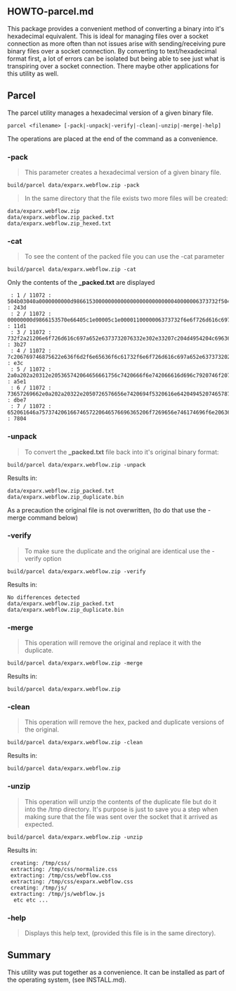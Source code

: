 ## HOWTO-parcel.md
This package provides a convenient method of converting a binary into it's hexadecimal equivalent. This is ideal for managing files over a socket connection as more often than not issues arise with sending/receiving pure binary files over a socket connection. By converting to text/hexadecimal format first, a lot of errors can be isolated but being able to see just what is transpiring over a socket connection. There maybe other applications for this utility as well. 

## Parcel
The parcel utility manages a hexadecimal version of a given binary file. 

	parcel <filename> [-pack|-unpack|-verify|-clean|-unzip|-merge|-help] 

The operations are placed at the end of the command as a convenience.

### -pack
> This parameter creates a hexadecimal version of a given binary file. 

	build/parcel data/exparx.webflow.zip -pack 

> In the same directory that the file exists two more files will be created:      

	data/exparx.webflow.zip
	data/exparx.webflow.zip_packed.txt
	data/exparx.webflow.zip_hexed.txt   

### -cat
> To see the content of the packed file you can use the -cat parameter

	build/parcel data/exparx.webflow.zip -cat
Only the contents of the **_packed.txt** are displayed


	 : 1 / 11072 : 504b03040a0000000000d9866153000000000000000000000000040000006373732f504b03040a00 : 243d
	 : 2 / 11072 : 00000000d9866153570e66405c1e00005c1e0000110000006373732f6e6f726d616c697a652e6373 : 11d1
	 : 3 / 11072 : 732f2a21206e6f726d616c697a652e6373732076332e302e33207c204d4954204c6963656e736520 : 3b27
	 : 4 / 11072 : 7c206769746875622e636f6d2f6e65636f6c61732f6e6f726d616c697a652e637373202a2f0a2f2a : e3c
	 : 5 / 11072 : 2a0a202a20312e205365742064656661756c7420666f6e742066616d696c7920746f2073616e732d : a5e1
	 : 6 / 11072 : 73657269662e0a202a20322e2050726576656e7420694f5320616e6420494520746578742073697a : dbe7
	 : 7 / 11072 : 652061646a75737420616674657220646576696365206f7269656e746174696f6e206368616e6765 : 7804

### -unpack
> To convert the **_packed.txt** file back into it's original binary format:

	build/parcel data/exparx.webflow.zip -unpack

Results in:

	data/exparx.webflow.zip_packed.txt
	data/exparx.webflow.zip_duplicate.bin

As a precaution the original file is not overwritten, (to do that use the -merge command below)

### -verify
> To make sure the duplicate and the original are identical use the -verify option

	build/parcel data/exparx.webflow.zip -verify

Results in:

	No differences detected
	data/exparx.webflow.zip_packed.txt
	data/exparx.webflow.zip_duplicate.bin

### -merge
> This operation will remove the original and replace it with the duplicate.

	build/parcel data/exparx.webflow.zip -merge

Results in:

	build/parcel data/exparx.webflow.zip

### -clean
> This operation will remove the hex, packed and duplicate versions of the original.

	build/parcel data/exparx.webflow.zip -clean

Results in:

	build/parcel data/exparx.webflow.zip

### -unzip
> This operation will unzip the contents of the duplicate file but do it into the /tmp directory. It's purpose is just to save you a step when making sure that the file was sent over the socket that it arrived as expected.

	build/parcel data/exparx.webflow.zip -unzip

Results in:

	 creating: /tmp/css/
	 extracting: /tmp/css/normalize.css  
	 extracting: /tmp/css/webflow.css    
	 extracting: /tmp/css/exparx.webflow.css  
	 creating: /tmp/js/
	 extracting: /tmp/js/webflow.js   
	  etc etc ...  

### -help
> Displays this help text, (provided this file is in the same directory).

## Summary
This utility was put together as a convenience. It can be installed as part of the operating system, (see INSTALL.md).


 
